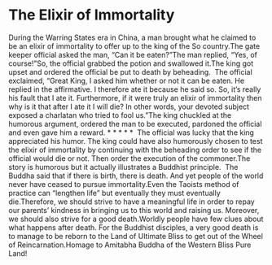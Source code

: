 # The Elixir of Immortality

During the Warring States era in China, a man brought what he claimed to be an elixir of immortality to offer up to the king of the So country.The gate keeper official asked the man, “Can it be eaten?”The man replied, “Yes, of course!”So, the official grabbed the potion and swallowed it.​The king got upset and ordered the official be put to death by beheading.       The official exclaimed, “Great King, I asked him whether or not it can be eaten. He replied in the affirmative. I therefore ate it because he said so. So, it’s really his fault that I ate it. Furthermore, if it were truly an elixir of immortality then why is it that after I ate it I will die? In other words, your devoted subject exposed a charlatan who tried to fool us.”​The king chuckled at the humorous argument, ordered the man to be executed, pardoned the official and even gave him a reward. * * * * *  The official was lucky that the king appreciated his humor. The king could have also humorously chosen to test the elixir of immortality by continuing with the beheading order to see if the official would die or not. Then order the execution of the commoner.The story is humorous but it actually illustrates a Buddhist principle.  The Buddha said that if there is birth, there is death. And yet people of the world never have ceased to pursue immortality.Even the Taoists method of practice can “lengthen life” but eventually they must eventually die.Therefore, we should strive to have a meaningful life in order to repay our parents’ kindness in bringing us to this world and raising us. Moreover, we should also strive for a good death.Worldly people have few clues about what happens after death. For the Buddhist disciples, a very good death is to manage to be reborn to the Land of Ultimate Bliss to get out of the Wheel of Reincarnation.Homage to Amitabha Buddha of the Western Bliss Pure Land!